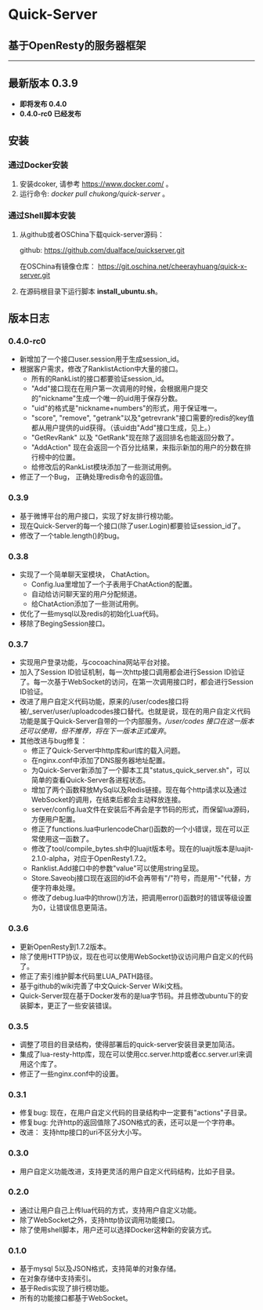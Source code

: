 # Quick-Server
## 基于OpenResty的服务器框架

---

## 最新版本 0.3.9
- **即将发布 0.4.0**
- **0.4.0-rc0 已经发布**

## 安装

### 通过Docker安装

1. 安装dcoker, 请参考 https://www.docker.com/ 。
2. 运行命令: *docker pull chukong/quick-server* 。

### 通过Shell脚本安装

1. 从github或者OSChina下载quick-server源码：

   github:
   https://github.com/dualface/quickserver.git

   在OSChina有镜像仓库：
   https://git.oschina.net/cheerayhuang/quick-x-server.git

2. 在源码根目录下运行脚本 **install_ubuntu.sh**。

## 版本日志

### 0.4.0-rc0
- 新增加了一个接口user.session用于生成session_id。
- 根据客户需求，修改了RanklistAction中大量的接口。
    - 所有的RankList的接口都要验证session_id。
    - "Add"接口现在在用户第一次调用的时候，会根据用户提交的"nickname"生成一个唯一的uid用于保存分数。
    - "uid"的格式是"nickname+numbers"的形式，用于保证唯一。
    - "score", "remove", "getrank"以及"getrevrank"接口需要的redis的key值都从用户提供的uid获得。（该uid由"Add"接口生成，见上。）
    - "GetRevRank" 以及 "GetRank"现在除了返回排名也能返回分数了。
    - "AddAction" 现在会返回一个百分比结果，来指示新加的用户的分数在排行榜中的位置。
    - 给修改后的RankList模块添加了一些测试用例。
- 修正了一个Bug， 正确处理redis命令的返回值。

### 0.3.9 
- 基于微博平台的用户接口，实现了好友排行榜功能。
- 现在Quick-Server的每一个接口(除了user.Login)都要验证session_id了。
- 修改了一个table.length()的bug。

### 0.3.8 
- 实现了一个简单聊天室模块， ChatAction。
    - Config.lua里增加了一个子表用于ChatAction的配置。
    - 自动给访问聊天室的用户分配频道。
    - 给ChatAction添加了一些测试用例。
- 优化了一些mysql以及redis的初始化Lua代码。
- 移除了BegingSession接口。

### 0.3.7
- 实现用户登录功能，与cocoachina网站平台对接。
- 加入了Session ID验证机制，每一次http接口调用都会进行Session ID验证了。每一次基于WebSocket的访问，在第一次调用接口时，都会进行Session ID验证。
- 改进了用户自定义代码功能，原来的/user/codes接口将被/_server/user/uploadcodes接口替代。也就是说，现在的用户自定义代码功能是属于Quick-Server自带的一个内部服务。*/user/codes 接口在这一版本还可以使用，但不推荐，将在下一版本正式废弃*。
- 其他改进与bug修复：
   - 修正了Quick-Server中http库和url库的载入问题。
   - 在nginx.conf中添加了DNS服务器地址配置。
   - 为Quick-Server新添加了一个脚本工具"status\_quick\_server.sh"，可以简单的查看Quick-Server各进程状态。
   - 增加了两个函数释放MySql以及Redis链接。现在每个http请求以及通过WebSocket的调用，在结束后都会主动释放连接。
   - server/config.lua文件在安装后不再会是字节码的形式，而保留lua源码，方便用户配置。
   - 修正了functions.lua中urlencodeChar()函数的一个小错误，现在可以正常使用这一函数了。
   - 修改了tool/compile_bytes.sh中的luajit版本号。现在的luajit版本是luajit-2.1.0-alpha，对应于OpenResty1.7.2。
   - Ranklist.Add接口中的参数"value"可以使用string呈现。
   - Store.Saveobj接口现在返回的id不会再带有"/"符号，而是用"-"代替，方便字符串处理。
   - 修改了debug.lua中的throw()方法，把调用error()函数时的错误等级设置为0，让错误信息更简洁。

### 0.3.6

- 更新OpenResty到1.7.2版本。 
- 除了使用HTTP协议，现在也可以使用WebSocket协议访问用户自定义的代码了。
- 修正了索引维护脚本代码里LUA_PATH路径。
- 基于github的wiki完善了中文Quick-Server Wiki文档。
- Quick-Server现在基于Docker发布的是lua字节码。并且修改ubuntu下的安装脚本，更正了一些安装错误。

### 0.3.5

- 调整了项目的目录结构，使得部署后的quick-server安装目录更加简洁。
- 集成了lua-resty-http库，现在可以使用cc.server.http或者cc.server.url来调用这个库了。
- 修正了一些nginx.conf中的设置。

### 0.3.1
- 修复bug: 现在，在用户自定义代码的目录结构中一定要有"actions"子目录。 
- 修复bug: 允许http的返回值除了JSON格式的表，还可以是一个字符串。
- 改进： 支持http接口的uri不区分大小写。

### 0.3.0
- 用户自定义功能改进，支持更灵活的用户自定义代码结构，比如子目录。

### 0.2.0
- 通过让用户自己上传lua代码的方式，支持用户自定义功能。
- 除了WebSocket之外，支持http协议调用功能接口。
- 除了使用shell脚本，用户还可以选择Docker这种新的安装方式。

### 0.1.0
- 基于mysql 5以及JSON格式，支持简单的对象存储。
- 在对象存储中支持索引。
- 基于Redis实现了排行榜功能。
- 所有的功能接口都基于WebSocket。





